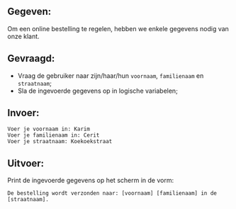 ## Gegeven:

Om een online bestelling te regelen, hebben we enkele gegevens nodig van onze klant.
## Gevraagd:

* Vraag de gebruiker naar zijn/haar/hun `voornaam`, `familienaam` en `straatnaam`;  
* Sla de ingevoerde gegevens op in logische variabelen;


## Invoer:
```
Voer je voornaam in: Karim
Voer je familienaam in: Cerit
Voer je straatnaam: Koekoekstraat
```


## Uitvoer:
Print de ingevoerde gegevens op het scherm in de vorm: 
```
De bestelling wordt verzonden naar: [voornaam] [familienaam] in de [straatnaam]. 
```

